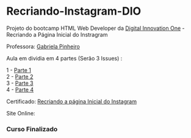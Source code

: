 # Recriando-Instagram-DIO
Projeto do bootcamp  HTML Web Developer da <a href="https://digitalinnovation.one/sign-in">Digital Innovation One</a> - Recriando a Página Inicial do Instragram

Professora: <a href="https://github.com/SpruceGabriela">Gabriela Pinheiro</a> 

Aula em dividia em 4 partes (Serão 3 Issues) :

1 - <a href="https://github.com/JonathasGit/Recriando-Instagram-DIO/issues/1">Parte 1</a> <br>
2 - <a href="https://github.com/JonathasGit/Recriando-Instagram-DIO/issues/2">Parte 2</a><br>
3 - <a href="https://github.com/JonathasGit/Recriando-Instagram-DIO/issues/3">Parte 3</a> <br>
4 - <a href="https://github.com/JonathasGit/Recriando-Instagram-DIO/issues/4">Parte 4</a> <br>


Certificado: <a href="https://certificates.digitalinnovation.one/91F0D071"> Recriando a página Inicial do Instagram </a>

Site Online: 

<h3>Curso Finalizado</h3>



